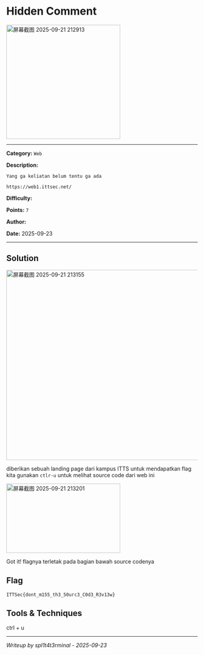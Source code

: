 # Hidden Comment

<img width="300" height="300" alt="屏幕截图 2025-09-21 212913" src="https://github.com/user-attachments/assets/4b9853d3-9bcf-4693-ac2f-bf1c24c55f66" />

---

**Category:** `Web`

**Description:** 
```
Yang ga keliatan belum tentu ga ada

https://web1.ittsec.net/
```

**Difficulty:**

**Points:** `7`

**Author:**

**Date:** 2025-09-23

---

## Solution
<img width="700" height="500" alt="屏幕截图 2025-09-21 213155" src="https://github.com/user-attachments/assets/241d500d-a1ad-4ebc-99bd-65b8e92bc7b4" />

diberikan sebuah landing page dari kampus ITTS untuk mendapatkan flag kita gunakan `ctlr-u` untuk melihat source code dari web ini

<img width="300" height="182" alt="屏幕截图 2025-09-21 213201" src="https://github.com/user-attachments/assets/62603208-e24f-4c2e-8c45-cff4adb27a46" />

Got it! flagnya terletak pada bagian bawah source codenya 

## Flag

```
ITTSec{dont_m155_th3_50urc3_C0d3_R3v13w}
```

## Tools & Techniques

ctrl + u

---

*Writeup by spl1t4t3rminal - 2025-09-23*
